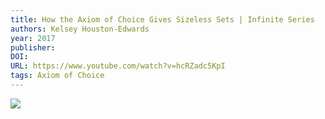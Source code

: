 ```yaml
---
title: How the Axiom of Choice Gives Sizeless Sets | Infinite Series
authors: Kelsey Houston-Edwards
year: 2017
publisher: 
DOI: 
URL: https://www.youtube.com/watch?v=hcRZadc5KpI
tags: Axiom of Choice
---
```


![](https://www.youtube.com/watch?v=hcRZadc5KpI)